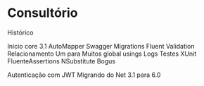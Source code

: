 # Consultório

  Histórico 
  
 Inicio core 3.1
 AutoMapper
 Swagger 
 Migrations
 Fluent Validation
 Relacionamento Um para Muitos
 global usings
 Logs
 Testes
 XUnit
 FluenteAssertions
 NSubstitute 
 Bogus
 
 Autenticação com JWT
 Migrando do Net  3.1 para 6.0


